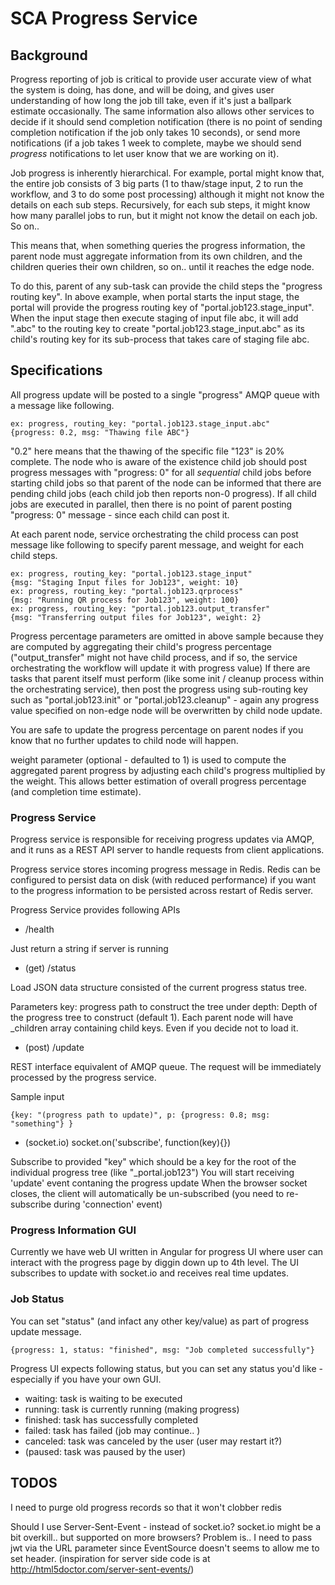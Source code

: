 # SCA Progress Service


## Background

Progress reporting of job is critical to provide user accurate view of what the system is doing, has done, and will be doing, and gives user understanding of how long the job till take, even if it's just a ballpark estimate occasionally. The same information also allows other services to decide if it should send completion notification (there is no point of sending completion notification if the job only takes 10 seconds), or send more notifications (if a job takes 1 week to complete, maybe we should send *progress* notifications to let user know that we are working on it).

Job progress is inherently hierarchical. For example, portal might know that, the entire job consists of 3 big parts (1 to thaw/stage input, 2 to run the workflow, and 3 to do some post processing) although it might not know the details on each sub steps. Recursively, for each sub steps, it might know how many parallel jobs to run, but it might not know the detail on each job. So on..

This means that, when something queries the progress information, the parent node must aggregate information from its own children, and the children queries their own children, so on.. until it reaches the edge node.

To do this, parent of any sub-task can provide the child steps the "progress routing key". In above example, when portal starts the input stage, the portal will provide the progress routing key of "portal.job123.stage_input". When the input stage then execute staging of input file abc, it will add ".abc" to the routing key to create "portal.job123.stage_input.abc" as its child's routing key for its sub-process that takes care of staging file abc.

## Specifications

All progress update will be posted to a single "progress" AMQP queue with a message like following.

```
ex: progress, routing_key: "portal.job123.stage_input.abc"
{progress: 0.2, msg: "Thawing file ABC"}
```

"0.2" here means that the thawing of the specific file "123" is 20% complete. The node who is aware of the existence child job should post progress messages with "progress: 0" for all *sequential* child jobs before starting child jobs so that parent of the node can be informed that there are pending child jobs (each child job then reports non-0 progress). If all child jobs are executed in parallel, then there is no point of parent posting "progress: 0" message - since each child can post it.

At each parent node, service orchestrating the child process can post message like following to specify parent message, and weight for each child steps.

```
ex: progress, routing_key: "portal.job123.stage_input"
{msg: "Staging Input files for Job123", weight: 10}
ex: progress, routing_key: "portal.job123.qrprocess"
{msg: "Running QR process for Job123", weight: 100}
ex: progress, routing_key: "portal.job123.output_transfer"
{msg: "Transferring output files for Job123", weight: 2}
```

Progress percentage parameters are omitted in above sample because they are computed by aggregating their child's progress percentage ("output_transfer" might not have child process, and if so, the service orchestrating the workflow will update it with progress value) If there are tasks that parent itself must perform (like some init / cleanup process within the orchestrating service), then post the progress using sub-routing key such as "portal.job123.init" or "portal.job123.cleanup" - again any progress value specified on non-edge node will be overwritten by child node update.

You are safe to update the progress percentage on parent nodes if you know that no further updates to child node will happen.

weight parameter (optional - defaulted to 1) is used to compute the aggregated parent progress by adjusting each child's progress multiplied by the weight. This allows better estimation of overall progress percentage (and completion time estimate). 

### Progress Service

Progress service is responsible for receiving progress updates via AMQP, and it runs as a REST API server to handle requests from client applications. 

Progress service stores incoming progress message in Redis. Redis can be configured to persist data on disk (with reduced performance) if you want to the progress information to be persisted across restart of Redis server.

Progress Service provides following APIs

* /health

Just return a string if server is running

* (get) /status

Load JSON data structure consisted of the current progress status tree.

Parameters
key: progress path to construct the tree under
depth: Depth of the progress tree to construct (default 1). Each parent node will have _children array containing child keys. Even if you 
decide not to load it.

* (post) /update

REST interface equivalent of AMQP queue. The request will be immediately processed by the progress service.

Sample input
```
{key: "(progress path to update)", p: {progress: 0.8; msg: "something"} }
```

* (socket.io) socket.on('subscribe', function(key){})

Subscribe to provided "key" which should be a key for the root of the individual progress tree (like "_portal.job123")
You will start receiving 'update' event contaning the progress update
When the browser socket closes, the client will automatically be un-subscribed (you need to re-subscribe during 'connection' event)

### Progress Information GUI

Currently we have web UI written in Angular for progress UI where user can interact with the progress page by diggin down up to 4th level. The UI subscribes to update with socket.io and receives real time updates.

### Job Status

You can set "status" (and infact any other key/value) as part of progress update message.

```
{progress: 1, status: "finished", msg: "Job completed successfully"}
```

Progress UI expects following status, but you can set any status you'd like - especially if you have your own GUI.

* waiting: task is waiting to be executed
* running: task is currently running (making progress)
* finished: task has successfully completed
* failed: task has failed (job may continue.. )
* canceled: task was canceled by the user (user may restart it?)
* (paused: task was paused by the user)

## TODOS

I need to purge old progress records so that it won't clobber redis

Should I use Server-Sent-Event - instead of socket.io? socket.io might be a bit overkill.. but supported on more browsers? Problem is.. I need to pass jwt via the URL parameter since EventSource doesn't seems to allow me to set header. (inspiration for server side code is at http://html5doctor.com/server-sent-events/)
